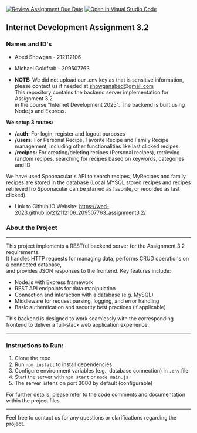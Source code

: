 [![Review Assignment Due Date](https://classroom.github.com/assets/deadline-readme-button-22041afd0340ce965d47ae6ef1cefeee28c7c493a6346c4f15d667ab976d596c.svg)](https://classroom.github.com/a/WkLPf7o5)
[![Open in Visual Studio Code](https://classroom.github.com/assets/open-in-vscode-718a45dd9cf7e7f842a935f5ebbe5719a5e09af4491e668f4dbf3b35d5cca122.svg)](https://classroom.github.com/online_ide?assignment_repo_id=11168133&assignment_repo_type=AssignmentRepo)

## Internet Development Assignment 3.2  
### Names and ID's  
- Abed Showgan - 212112106  
- Michael Goldfrab - 209507763  

- **NOTE:** We did not upload our .env key as that is sensitive information, please contact us if needed at showganabed@gmail.com    
This repository contains the backend server implementation for Assignment 3.2  
in the course "Internet Development 2025". The backend is built using Node.js and Express.

**We setup 3 routes:**
- **/auth:** For login, register and logout purposes
- **/users:** For Personal Recipe, Favorite Recipe and Family Recipe management, including other functionalities like last clicked recipes.
- **/recipes:** For creating/deleting recipes (Personal recipes), retrieving random recipes, searching for recipes based on keywords, categories and ID

We have used Spoonacular's API to search recipes, MyRecipes and family recipes are stored in the database (Local MYSQL stored recipes and recipes retrieved fro Spoonacular can be starred as favorite, or recorded as last clicked).  


- Link to Github.IO Website: [https://wed-2023.github.io/212112106_209507763_assignment3.2/
](https://wed-2023.github.io/212112106_209507763_assignment3.2/)
### About the Project  
-----------------  
This project implements a RESTful backend server for the Assignment 3.2 requirements.  
It handles HTTP requests for managing data, performs CRUD operations on a connected database,  
and provides JSON responses to the frontend. Key features include:

- Node.js with Express framework  
- REST API endpoints for data manipulation  
- Connection and interaction with a database (e.g. MySQL)  
- Middleware for request parsing, logging, and error handling  
- Basic authentication and security best practices (if applicable)  

This backend is designed to work seamlessly with the corresponding frontend to deliver a full-stack web application experience.

---

### Instructions to Run:  
1. Clone the repo  
2. Run `npm install` to install dependencies  
3. Configure environment variables (e.g., database connection) in `.env` file  
4. Start the server with `npm start` or `node main.js`  
5. The server listens on port 3000 by default (configurable)  

For further details, please refer to the code comments and documentation within the project files.

---

Feel free to contact us for any questions or clarifications regarding the project.

